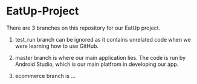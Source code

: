 # EatUp-Project

There are 3 branches on this repository for our EatUp project.

1. test_run branch can be ignored as it contains unrelated code when we were learning how to use GitHub.

2. master branch is where our main application lies. The code is run by Android Studio, which is our main platfrom in developing our app.

3. ecommerce branch is ...

